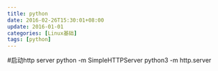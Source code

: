 ```yaml
---
title: python
date: 2016-02-26T15:30:01+08:00
update: 2016-01-01
categories: [Linux基础]
tags: [python]
---
```

#启动http server
python -m SimpleHTTPServer
python3 -m http.server
